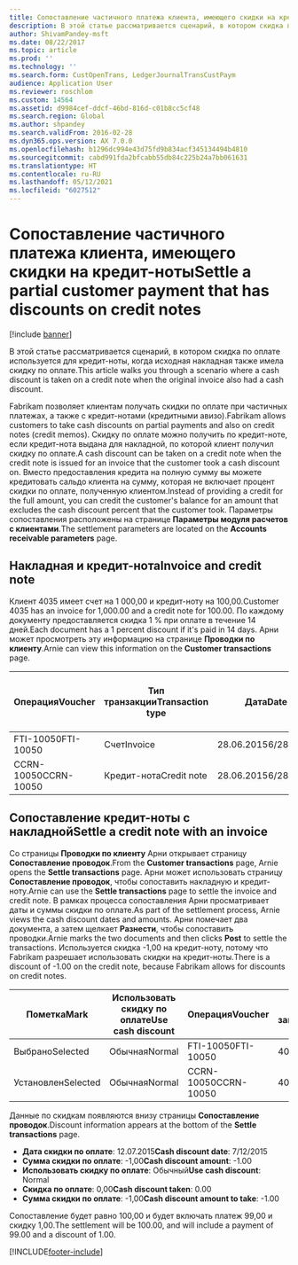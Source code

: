 ```yaml
---
title: Сопоставление частичного платежа клиента, имеющего скидки на кредит-ноты
description: В этой статье рассматривается сценарий, в котором скидка по оплате используется для кредит-ноты, когда исходная накладная также имела скидку по оплате.
author: ShivamPandey-msft
ms.date: 08/22/2017
ms.topic: article
ms.prod: ''
ms.technology: ''
ms.search.form: CustOpenTrans, LedgerJournalTransCustPaym
audience: Application User
ms.reviewer: roschlom
ms.custom: 14564
ms.assetid: d9984cef-ddcf-46bd-816d-c01b8cc5cf48
ms.search.region: Global
ms.author: shpandey
ms.search.validFrom: 2016-02-28
ms.dyn365.ops.version: AX 7.0.0
ms.openlocfilehash: b1296dc994e43d75fd9b834acf345134494b4810
ms.sourcegitcommit: cabd991fda2bfcabb55db84c225b24a7bb061631
ms.translationtype: HT
ms.contentlocale: ru-RU
ms.lasthandoff: 05/12/2021
ms.locfileid: "6027512"
---
```

# <a name="settle-a-partial-customer-payment-that-has-discounts-on-credit-notes"></a><span data-ttu-id="a542a-103">Сопоставление частичного платежа клиента, имеющего скидки на кредит-ноты</span><span class="sxs-lookup"><span data-stu-id="a542a-103">Settle a partial customer payment that has discounts on credit notes</span></span>

[!include [banner](../includes/banner.md)]

<span data-ttu-id="a542a-104">В этой статье рассматривается сценарий, в котором скидка по оплате используется для кредит-ноты, когда исходная накладная также имела скидку по оплате.</span><span class="sxs-lookup"><span data-stu-id="a542a-104">This article walks you through a scenario where a cash discount is taken on a credit note when the original invoice also had a cash discount.</span></span> 

<span data-ttu-id="a542a-105">Fabrikam позволяет клиентам получать скидки по оплате при частичных платежах, а также с кредит-нотами (кредитными авизо).</span><span class="sxs-lookup"><span data-stu-id="a542a-105">Fabrikam allows customers to take cash discounts on partial payments and also on credit notes (credit memos).</span></span> <span data-ttu-id="a542a-106">Скидку по оплате можно получить по кредит-ноте, если кредит-нота выдана для накладной, по которой клиент получил скидку по оплате.</span><span class="sxs-lookup"><span data-stu-id="a542a-106">A cash discount can be taken on a credit note when the credit note is issued for an invoice that the customer took a cash discount on.</span></span> <span data-ttu-id="a542a-107">Вместо предоставления кредита на полную сумму вы можете кредитовать сальдо клиента на сумму, которая не включает процент скидки по оплате, полученную клиентом.</span><span class="sxs-lookup"><span data-stu-id="a542a-107">Instead of providing a credit for the full amount, you can credit the customer's balance for an amount that excludes the cash discount percent that the customer took.</span></span> <span data-ttu-id="a542a-108">Параметры сопоставления расположены на странице **Параметры модуля расчетов с клиентами**.</span><span class="sxs-lookup"><span data-stu-id="a542a-108">The settlement parameters are located on the **Accounts receivable parameters** page.</span></span>

## <a name="invoice-and-credit-note"></a><span data-ttu-id="a542a-109">Накладная и кредит-нота</span><span class="sxs-lookup"><span data-stu-id="a542a-109">Invoice and credit note</span></span>
<span data-ttu-id="a542a-110">Клиент 4035 имеет счет на 1 000,00 и кредит-ноту на 100,00.</span><span class="sxs-lookup"><span data-stu-id="a542a-110">Customer 4035 has an invoice for 1,000.00 and a credit note for 100.00.</span></span> <span data-ttu-id="a542a-111">По каждому документу предоставляется скидка 1 % при оплате в течение 14 дней.</span><span class="sxs-lookup"><span data-stu-id="a542a-111">Each document has a 1 percent discount if it's paid in 14 days.</span></span> <span data-ttu-id="a542a-112">Арни может просмотреть эту информацию на странице **Проводки по клиенту**.</span><span class="sxs-lookup"><span data-stu-id="a542a-112">Arnie can view this information on the **Customer transactions** page.</span></span>

| <span data-ttu-id="a542a-113">Операция</span><span class="sxs-lookup"><span data-stu-id="a542a-113">Voucher</span></span>    | <span data-ttu-id="a542a-114">Тип транзакции</span><span class="sxs-lookup"><span data-stu-id="a542a-114">Transaction type</span></span> | <span data-ttu-id="a542a-115">Дата</span><span class="sxs-lookup"><span data-stu-id="a542a-115">Date</span></span>      | <span data-ttu-id="a542a-116">Счет</span><span class="sxs-lookup"><span data-stu-id="a542a-116">Invoice</span></span>  | <span data-ttu-id="a542a-117">Дебетовая сумма в валюте проводки</span><span class="sxs-lookup"><span data-stu-id="a542a-117">Amount in transaction currency debit</span></span> | <span data-ttu-id="a542a-118">Сумма кредита в валюте проводки</span><span class="sxs-lookup"><span data-stu-id="a542a-118">Amount in transaction currency credit</span></span> | <span data-ttu-id="a542a-119">Сальдо</span><span class="sxs-lookup"><span data-stu-id="a542a-119">Balance</span></span>  | <span data-ttu-id="a542a-120">Валютное</span><span class="sxs-lookup"><span data-stu-id="a542a-120">Currency</span></span> |
|------------|------------------|-----------|----------|--------------------------------------|---------------------------------------|----------|----------|
| <span data-ttu-id="a542a-121">FTI-10050</span><span class="sxs-lookup"><span data-stu-id="a542a-121">FTI-10050</span></span>  | <span data-ttu-id="a542a-122">Счет</span><span class="sxs-lookup"><span data-stu-id="a542a-122">Invoice</span></span>          | <span data-ttu-id="a542a-123">28.06.2015</span><span class="sxs-lookup"><span data-stu-id="a542a-123">6/28/2015</span></span> | <span data-ttu-id="a542a-124">10050</span><span class="sxs-lookup"><span data-stu-id="a542a-124">10050</span></span>    | <span data-ttu-id="a542a-125">1 000,00</span><span class="sxs-lookup"><span data-stu-id="a542a-125">1,000.00</span></span>                             |                                       | <span data-ttu-id="a542a-126">1 000,00</span><span class="sxs-lookup"><span data-stu-id="a542a-126">1,000.00</span></span> | <span data-ttu-id="a542a-127">американский доллар</span><span class="sxs-lookup"><span data-stu-id="a542a-127">USD</span></span>      |
| <span data-ttu-id="a542a-128">CCRN-10050</span><span class="sxs-lookup"><span data-stu-id="a542a-128">CCRN-10050</span></span> | <span data-ttu-id="a542a-129">Кредит-нота</span><span class="sxs-lookup"><span data-stu-id="a542a-129">Credit note</span></span>      | <span data-ttu-id="a542a-130">28.06.2015</span><span class="sxs-lookup"><span data-stu-id="a542a-130">6/28/2015</span></span> | <span data-ttu-id="a542a-131">CR-10050</span><span class="sxs-lookup"><span data-stu-id="a542a-131">CR-10050</span></span> |                                      | <span data-ttu-id="a542a-132">100,00</span><span class="sxs-lookup"><span data-stu-id="a542a-132">100.00</span></span>                                | <span data-ttu-id="a542a-133">-100,00</span><span class="sxs-lookup"><span data-stu-id="a542a-133">-100.00</span></span>  | <span data-ttu-id="a542a-134">американский доллар</span><span class="sxs-lookup"><span data-stu-id="a542a-134">USD</span></span>      |

## <a name="settle-a-credit-note-with-an-invoice"></a><span data-ttu-id="a542a-135">Сопоставление кредит-ноты с накладной</span><span class="sxs-lookup"><span data-stu-id="a542a-135">Settle a credit note with an invoice</span></span>
<span data-ttu-id="a542a-136">Со страницы **Проводки по клиенту** Арни открывает страницу **Сопоставление проводок**.</span><span class="sxs-lookup"><span data-stu-id="a542a-136">From the **Customer transactions** page, Arnie opens the **Settle transactions** page.</span></span> <span data-ttu-id="a542a-137">Арни может использовать страницу **Сопоставление проводок**, чтобы сопоставить накладную и кредит-ноту.</span><span class="sxs-lookup"><span data-stu-id="a542a-137">Arnie can use the **Settle transactions** page to settle the invoice and credit note.</span></span> <span data-ttu-id="a542a-138">В рамках процесса сопоставления Арни просматривает даты и суммы скидки по оплате.</span><span class="sxs-lookup"><span data-stu-id="a542a-138">As part of the settlement process, Arnie views the cash discount dates and amounts.</span></span> <span data-ttu-id="a542a-139">Арни помечает два документа, а затем щелкает **Разнести**, чтобы сопоставить проводки.</span><span class="sxs-lookup"><span data-stu-id="a542a-139">Arnie marks the two documents and then clicks **Post** to settle the transactions.</span></span> <span data-ttu-id="a542a-140">Используется скидка -1,00 на кредит-ноту, потому что Fabrikam разрешает использовать скидки на кредит-ноты.</span><span class="sxs-lookup"><span data-stu-id="a542a-140">There is a discount of -1.00 on the credit note, because Fabrikam allows for discounts on credit notes.</span></span>

| <span data-ttu-id="a542a-141">Пометка</span><span class="sxs-lookup"><span data-stu-id="a542a-141">Mark</span></span>     | <span data-ttu-id="a542a-142">Использовать скидку по оплате</span><span class="sxs-lookup"><span data-stu-id="a542a-142">Use cash discount</span></span> | <span data-ttu-id="a542a-143">Операция</span><span class="sxs-lookup"><span data-stu-id="a542a-143">Voucher</span></span>    | <span data-ttu-id="a542a-144">Учетная запись</span><span class="sxs-lookup"><span data-stu-id="a542a-144">Account</span></span> | <span data-ttu-id="a542a-145">Дата</span><span class="sxs-lookup"><span data-stu-id="a542a-145">Date</span></span>      | <span data-ttu-id="a542a-146">Срок выполнения</span><span class="sxs-lookup"><span data-stu-id="a542a-146">Due date</span></span>  | <span data-ttu-id="a542a-147">Счет</span><span class="sxs-lookup"><span data-stu-id="a542a-147">Invoice</span></span>  | <span data-ttu-id="a542a-148">Сумма в валюте проводки</span><span class="sxs-lookup"><span data-stu-id="a542a-148">Amount in transaction currency</span></span> | <span data-ttu-id="a542a-149">Валютное</span><span class="sxs-lookup"><span data-stu-id="a542a-149">Currency</span></span> | <span data-ttu-id="a542a-150">Сумма сопоставления</span><span class="sxs-lookup"><span data-stu-id="a542a-150">Amount to settle</span></span> |
|----------|-------------------|------------|---------|-----------|-----------|----------|--------------------------------|----------|------------------|
| <span data-ttu-id="a542a-151">Выбрано</span><span class="sxs-lookup"><span data-stu-id="a542a-151">Selected</span></span> | <span data-ttu-id="a542a-152">Обычная</span><span class="sxs-lookup"><span data-stu-id="a542a-152">Normal</span></span>            | <span data-ttu-id="a542a-153">FTI-10050</span><span class="sxs-lookup"><span data-stu-id="a542a-153">FTI-10050</span></span>  | <span data-ttu-id="a542a-154">4035</span><span class="sxs-lookup"><span data-stu-id="a542a-154">4035</span></span>    | <span data-ttu-id="a542a-155">28.06.2015</span><span class="sxs-lookup"><span data-stu-id="a542a-155">6/28/2015</span></span> | <span data-ttu-id="a542a-156">28.07.2015</span><span class="sxs-lookup"><span data-stu-id="a542a-156">7/28/2015</span></span> | <span data-ttu-id="a542a-157">10050</span><span class="sxs-lookup"><span data-stu-id="a542a-157">10050</span></span>    | <span data-ttu-id="a542a-158">1 000,00</span><span class="sxs-lookup"><span data-stu-id="a542a-158">1,000.00</span></span>                       | <span data-ttu-id="a542a-159">американский доллар</span><span class="sxs-lookup"><span data-stu-id="a542a-159">USD</span></span>      | <span data-ttu-id="a542a-160">990,00</span><span class="sxs-lookup"><span data-stu-id="a542a-160">990.00</span></span>           |
| <span data-ttu-id="a542a-161">Установлен</span><span class="sxs-lookup"><span data-stu-id="a542a-161">Selected</span></span> | <span data-ttu-id="a542a-162">Обычная</span><span class="sxs-lookup"><span data-stu-id="a542a-162">Normal</span></span>            | <span data-ttu-id="a542a-163">CCRN-10050</span><span class="sxs-lookup"><span data-stu-id="a542a-163">CCRN-10050</span></span> | <span data-ttu-id="a542a-164">4035</span><span class="sxs-lookup"><span data-stu-id="a542a-164">4035</span></span>    | <span data-ttu-id="a542a-165">28.06.2015</span><span class="sxs-lookup"><span data-stu-id="a542a-165">6/28/2015</span></span> | <span data-ttu-id="a542a-166">28.07.2015</span><span class="sxs-lookup"><span data-stu-id="a542a-166">7/28/2015</span></span> | <span data-ttu-id="a542a-167">CR-10050</span><span class="sxs-lookup"><span data-stu-id="a542a-167">CR-10050</span></span> | <span data-ttu-id="a542a-168">-100,00</span><span class="sxs-lookup"><span data-stu-id="a542a-168">-100.00</span></span>                        | <span data-ttu-id="a542a-169">американский доллар</span><span class="sxs-lookup"><span data-stu-id="a542a-169">USD</span></span>      | <span data-ttu-id="a542a-170">-99,00</span><span class="sxs-lookup"><span data-stu-id="a542a-170">-99.00</span></span>           |

<span data-ttu-id="a542a-171">Данные по скидкам появляются внизу страницы **Сопоставление проводок**.</span><span class="sxs-lookup"><span data-stu-id="a542a-171">Discount information appears at the bottom of the **Settle transactions** page.</span></span>

- <span data-ttu-id="a542a-172">**Дата скидки по оплате**: 12.07.2015</span><span class="sxs-lookup"><span data-stu-id="a542a-172">**Cash discount date**: 7/12/2015</span></span> 
- <span data-ttu-id="a542a-173">**Сумма скидки по оплате**: -1,00</span><span class="sxs-lookup"><span data-stu-id="a542a-173">**Cash discount amount**: -1.00</span></span>     
- <span data-ttu-id="a542a-174">**Использовать скидку по оплате**: Обычный</span><span class="sxs-lookup"><span data-stu-id="a542a-174">**Use cash discount**: Normal</span></span>    
- <span data-ttu-id="a542a-175">**Скидка по оплате**: 0,00</span><span class="sxs-lookup"><span data-stu-id="a542a-175">**Cash discount taken**: 0.00</span></span>      
- <span data-ttu-id="a542a-176">**Сумма скидки по оплате**: -1,00</span><span class="sxs-lookup"><span data-stu-id="a542a-176">**Cash discount amount to take**: -1.00</span></span>     

<span data-ttu-id="a542a-177">Сопоставление будет равно 100,00 и будет включать платеж 99,00 и скидку 1,00.</span><span class="sxs-lookup"><span data-stu-id="a542a-177">The settlement will be 100.00, and will include a payment of 99.00 and a discount of 1.00.</span></span>





[!INCLUDE[footer-include](../../includes/footer-banner.md)]